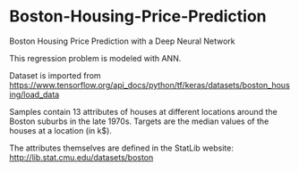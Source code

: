 # Boston-Housing-Price-Prediction
Boston Housing Price Prediction with a Deep Neural Network

This regression problem is modeled with ANN.

Dataset is imported from https://www.tensorflow.org/api_docs/python/tf/keras/datasets/boston_housing/load_data

Samples contain 13 attributes of houses at different locations around the Boston suburbs in the late 1970s. Targets are the median values of the houses at a location (in k$).

The attributes themselves are defined in the StatLib website: http://lib.stat.cmu.edu/datasets/boston
